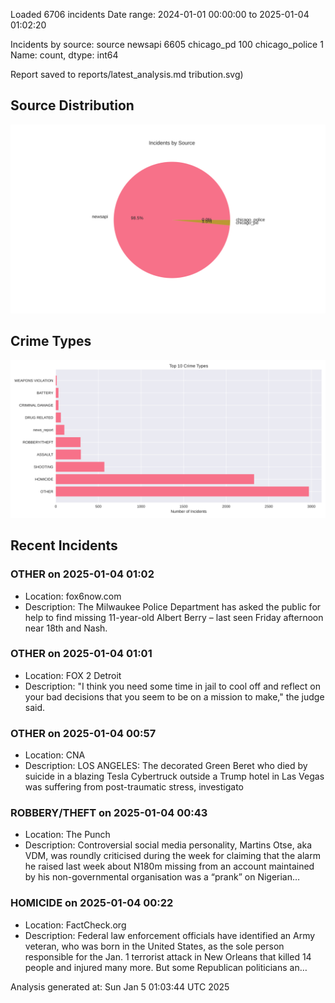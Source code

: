 
Loaded 6706 incidents
Date range: 2024-01-01 00:00:00 to 2025-01-04 01:02:20

Incidents by source:
source
newsapi           6605
chicago_pd         100
chicago_police       1
Name: count, dtype: int64

Report saved to reports/latest_analysis.md
tribution.svg)

## Source Distribution
![Source Distribution](images/source_distribution.svg)

## Crime Types
![Crime Types](images/crime_types.svg)

## Recent Incidents

### OTHER on 2025-01-04 01:02
- Location: fox6now.com
- Description: The Milwaukee Police Department has asked the public for help to find missing 11-year-old Albert Berry – last seen Friday afternoon near 18th and Nash.


### OTHER on 2025-01-04 01:01
- Location: FOX 2 Detroit
- Description: "I think you need some time in jail to cool off and reflect on your bad decisions that you seem to be on a mission to make," the judge said.


### OTHER on 2025-01-04 00:57
- Location: CNA
- Description: LOS ANGELES: The decorated Green Beret who died by suicide in a blazing Tesla Cybertruck outside a Trump hotel in Las Vegas was suffering from post-traumatic stress, investigato


### ROBBERY/THEFT on 2025-01-04 00:43
- Location: The Punch
- Description: Controversial social media personality, Martins Otse, aka VDM, was roundly criticised during the week for claiming that the alarm he raised last week about N180m missing from an account maintained by his non-governmental organisation was a “prank” on Nigerian…


### HOMICIDE on 2025-01-04 00:22
- Location: FactCheck.org
- Description: Federal law enforcement officials have identified an Army veteran, who was born in the United States, as the sole person responsible for the Jan. 1 terrorist attack in New Orleans that killed 14 people and injured many more. But some Republican politicians an…

Analysis generated at: Sun Jan  5 01:03:44 UTC 2025

